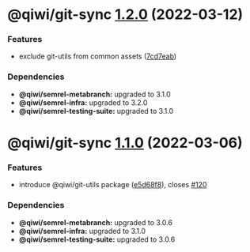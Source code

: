 # @qiwi/git-sync [1.2.0](https://github.com/qiwi/semantic-release-toolkit/compare/@qiwi/git-sync@1.1.0...@qiwi/git-sync@1.2.0) (2022-03-12)


### Features

* exclude git-utils from common assets ([7cd7eab](https://github.com/qiwi/semantic-release-toolkit/commit/7cd7eabe167dae403eafb6c2d27b5829f2a3181b))





### Dependencies

* **@qiwi/semrel-metabranch:** upgraded to 3.1.0
* **@qiwi/semrel-infra:** upgraded to 3.2.0
* **@qiwi/semrel-testing-suite:** upgraded to 3.1.0

# @qiwi/git-sync [1.1.0](https://github.com/qiwi/semantic-release-toolkit/compare/@qiwi/git-sync@1.0.0...@qiwi/git-sync@1.1.0) (2022-03-06)


### Features

* introduce @qiwi/git-utils package ([e5d68f8](https://github.com/qiwi/semantic-release-toolkit/commit/e5d68f864fecd8f7be5ce97a533bda1ce6568096)), closes [#120](https://github.com/qiwi/semantic-release-toolkit/issues/120)





### Dependencies

* **@qiwi/semrel-metabranch:** upgraded to 3.0.6
* **@qiwi/semrel-infra:** upgraded to 3.1.0
* **@qiwi/semrel-testing-suite:** upgraded to 3.0.6
